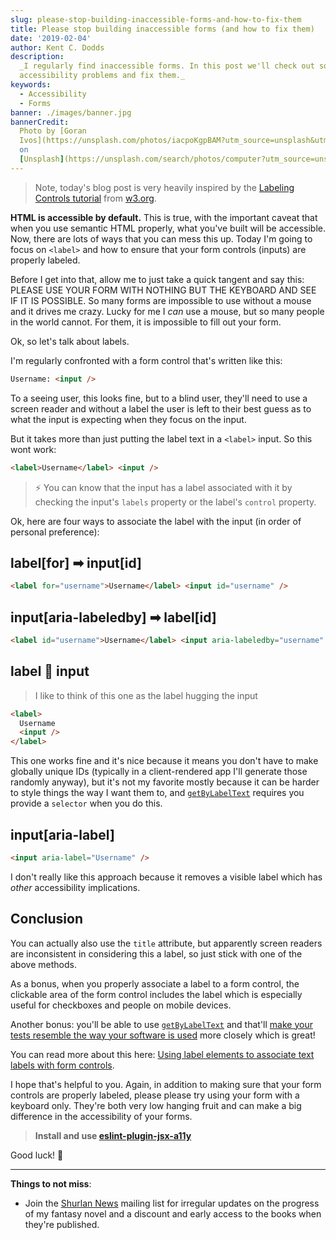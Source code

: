 ```yaml
---
slug: please-stop-building-inaccessible-forms-and-how-to-fix-them
title: Please stop building inaccessible forms (and how to fix them)
date: '2019-02-04'
author: Kent C. Dodds
description:
  _I regularly find inaccessible forms. In this post we'll check out some common
  accessibility problems and fix them._
keywords:
  - Accessibility
  - Forms
banner: ./images/banner.jpg
bannerCredit:
  Photo by [Goran
  Ivos](https://unsplash.com/photos/iacpoKgpBAM?utm_source=unsplash&utm_medium=referral&utm_content=creditCopyText)
  on
  [Unsplash](https://unsplash.com/search/photos/computer?utm_source=unsplash&utm_medium=referral&utm_content=creditCopyText)
---
```


> Note, today's blog post is very heavily inspired by the
> [Labeling Controls tutorial](https://www.w3.org/WAI/tutorials/forms/labels/)
> from [w3.org](https://www.w3.org).

**HTML is accessible by default.** This is true, with the important caveat that
when you use semantic HTML properly, what you've built will be accessible. Now,
there are lots of ways that you can mess this up. Today I'm going to focus on
`<label>` and how to ensure that your form controls (inputs) are properly
labeled.

Before I get into that, allow me to just take a quick tangent and say this:
PLEASE USE YOUR FORM WITH NOTHING BUT THE KEYBOARD AND SEE IF IT IS POSSIBLE. So
many forms are impossible to use without a mouse and it drives me crazy. Lucky
for me I _can_ use a mouse, but so many people in the world cannot. For them, it
is impossible to fill out your form.

Ok, so let's talk about labels.

I'm regularly confronted with a form control that's written like this:

```html
Username: <input />
```

To a seeing user, this looks fine, but to a blind user, they'll need to use a
screen reader and without a label the user is left to their best guess as to
what the input is expecting when they focus on the input.

But it takes more than just putting the label text in a `<label>` input. So this
wont work:

```html
<label>Username</label> <input />
```

> ⚡️ You can know that the input has a label associated with it by checking the
> input's `labels` property or the label's `control` property.

Ok, here are four ways to associate the label with the input (in order of
personal preference):

## label[for] ➡ input[id]

```html
<label for="username">Username</label> <input id="username" />
```

## input[aria-labeledby] ➡ label[id]

```html
<label id="username">Username</label> <input aria-labeledby="username" />
```

## label 🤗 input

> I like to think of this one as the label hugging the input

```html
<label>
  Username
  <input />
</label>
```

This one works fine and it's nice because it means you don't have to make
globally unique IDs (typically in a client-rendered app I'll generate those
randomly anyway), but it's not my favorite mostly because it can be harder to
style things the way I want them to, and
[`getByLabelText`](https://testing-library.com/docs/api-queries#getbylabeltext)
requires you provide a `selector` when you do this.

## input[aria-label]

```html
<input aria-label="Username" />
```

I don't really like this approach because it removes a visible label which has
_other_ accessibility implications.

## Conclusion

You can actually also use the `title` attribute, but apparently screen readers
are inconsistent in considering this a label, so just stick with one of the
above methods.

As a bonus, when you properly associate a label to a form control, the clickable
area of the form control includes the label which is especially useful for
checkboxes and people on mobile devices.

Another bonus: you'll be able to use
[`getByLabelText`](https://testing-library.com/docs/api-queries#getbylabeltext)
and that'll
[make your tests resemble the way your software is used](https://testing-library.com/docs/guiding-principles)
more closely which is great!

You can read more about this here:
[Using label elements to associate text labels with form controls](https://www.w3.org/TR/WCAG20-TECHS/H44.html).

I hope that's helpful to you. Again, in addition to making sure that your form
controls are properly labeled, please please try using your form with a keyboard
only. They're both very low hanging fruit and can make a big difference in the
accessibility of your forms.

> **Install and use
> [eslint-plugin-jsx-a11y](https://github.com/evcohen/eslint-plugin-jsx-a11y)**

Good luck! 💪

---

**Things to not miss**:

- Join the [Shurlan News](https://kcd.im/shurlan-news) mailing list for
  irregular updates on the progress of my fantasy novel and a discount and early
  access to the books when they're published.
